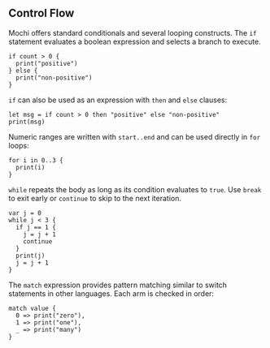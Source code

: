 ## Control Flow

Mochi offers standard conditionals and several looping constructs. The `if` statement evaluates a boolean expression and selects a branch to execute.

```mochi
if count > 0 {
  print("positive")
} else {
  print("non-positive")
}
```

`if` can also be used as an expression with `then` and `else` clauses:

```mochi
let msg = if count > 0 then "positive" else "non-positive"
print(msg)
```

Numeric ranges are written with `start..end` and can be used directly in `for` loops:

```mochi
for i in 0..3 {
  print(i)
}
```

`while` repeats the body as long as its condition evaluates to `true`. Use `break` to exit early or `continue` to skip to the next iteration.

```mochi
var j = 0
while j < 3 {
  if j == 1 {
    j = j + 1
    continue
  }
  print(j)
  j = j + 1
}
```

The `match` expression provides pattern matching similar to switch statements in other languages. Each arm is checked in order:

```mochi
match value {
  0 => print("zero"),
  1 => print("one"),
  _ => print("many")
}
```
